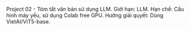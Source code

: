 Project 02 - Tóm tắt văn bản sử dụng LLM.
Giới hạn: LLM.
Hạn chế: Cấu hình máy yếu, sử dụng Colab free GPU.
Hướng giải quyết: Dùng VietAI/ViT5-base.
